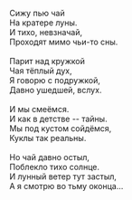 Сижу пью чай<br />
На кратере луны.<br />
И тихо, невзначай,<br />
Проходят мимо чьи-то сны.<br />
<br />
Парит над кружкой<br />
Чая тёплый дух,<br />
Я говорю с подружкой,<br />
Давно ушедшей, вслух.<br />
<br />
И мы смеёмся.<br />
И как в детстве -- тайны.<br />
Мы под кустом сойдёмся,<br />
Куклы так реальны.<br />
<br />
Но чай давно остыл,<br />
Поблекло тихо солнце.<br />
И лунный ветер тут застыл,<br />
А я смотрю во тьму оконца…